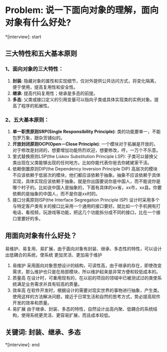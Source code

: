 # Problem: 说一下面向对象的理解，面向对象有什么好处?

*[interview]: start
## 三大特性和五大基本原则
### 1、面向对象的三大特性：
1. **封装**: 隐藏对象的属性和实现细节，仅对外提供公共访问方式，将变化隔离，便于使用，提高复用性和安全性。
2. **继承**: 提高代码复用性；继承是多态的前提。
3. **多态**: 父类或接口定义的引用变量可以指向子类或具体实现类的实例对象。提高了程序的拓展性。

### 2、五大基本原则：
1. **单一职责原则SRP(Single Responsibility Principle)**: 类的功能要单一，不能包罗万象，跟杂货铺似的。
2. **开放封闭原则OCP(Open－Close Principle)**: 一个模块对于拓展是开放的，对于修改是封闭的，想要增加功能热烈欢迎，想要修改，哼，一万个不乐意。
3. 里式替换原则LSP(the Liskov Substitution Principle LSP): 子类可以替换父类出现在父类能够出现的任何地方。比如你能代表你爸去你姥姥家干活。
4. 依赖倒置原则DIP(the Dependency Inversion Principle DIP)
高层次的模块不应该依赖于低层次的模块，他们都应该依赖于抽象。抽象不应该依赖于具体实现，具体实现应该依赖于抽象。就是你出国要说你是中国人，而不能说你是哪个村子的。比如说中国人是抽象的，下面有具体的xx省，xx市，xx县。你要依赖的是抽象的中国人，而不是你是xx村的。
5. 接口分离原则ISP(the Interface Segregation Principle ISP)
设计时采用多个与特定客户类有关的接口比采用一个通用的接口要好。就比如一个手机拥有打电话，看视频，玩游戏等功能，把这几个功能拆分成不同的接口，比在一个接口里要好的多。

## 用面向对象有什么好处？
易维护、易复用、易扩展，由于面向对象有封装、继承、多态性的特性，可以设计出低耦合的系统，使系统 更加灵活、更加易于维护
1. 易维护
采用面向对象思想设计的结构，可读性高，由于继承的存在，即使改变需求，那么维护也只是在局部模块，所以维护起来是非常方便和较低成本的。
2. 质量高
在设计时，可重用现有的，在以前的项目的领域中已被测试过的类使系统满足业务需求并具有较高的质量。
3. 效率高
在软件开发时，根据设计的需要对现实世界的事物进行抽象，产生类。使用这样的方法解决问题，接近于日常生活和自然的思考方式，势必提高软件开发的效率和质量。
4. 易扩展
由于继承、封装、多态的特性，自然设计出高内聚、低耦合的系统结构，使得系统更灵活、更容易扩展，而且成本较低。

## 关键词: 封装、继承、多态
*[interview]: end
